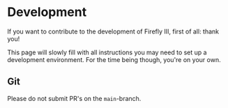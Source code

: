 # Development

If you want to contribute to the development of Firefly III, first of all: thank you!

This page will slowly fill with all instructions you may need to set up a development environment. For the time being though, you're on your own.

## Git

Please do not submit PR's on the `main`-branch.


